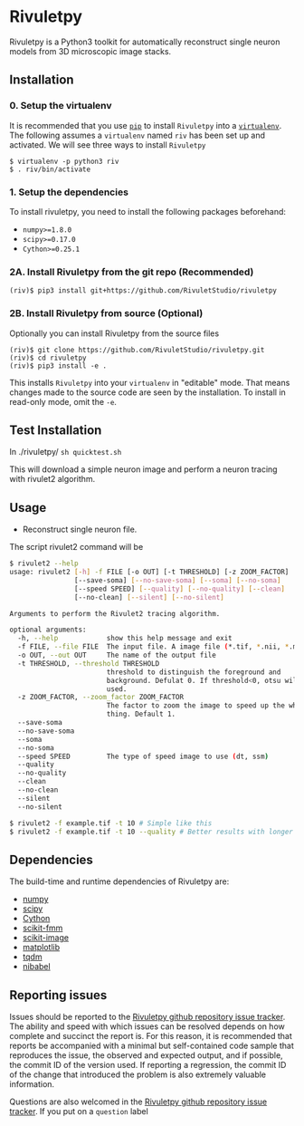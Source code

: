 <!--
 Copyright (c) 2016, RivuletStudio, The University of Sydney, AU
 All rights reserved.

 This file is part of Rivuletpy <https://github.com/RivuletStudio/rivuletpy>

 Redistribution and use in source and binary forms, with or without
 modification, are permitted provided that the following conditions are met:

     1. Redistributions of source code must retain the above copyright
        notice, this list of conditions and the following disclaimer.
     2. Redistributions in binary form must reproduce the above copyright
        notice, this list of conditions and the following disclaimer in the
        documentation and/or other materials provided with the distribution.
     3. Neither the name of the copyright holder nor the names of
        its contributors may be used to endorse or promote products
        derived from this software without specific prior written permission.

 THIS SOFTWARE IS PROVIDED BY THE COPYRIGHT HOLDERS AND CONTRIBUTORS "AS IS" AND
 ANY EXPRESS OR IMPLIED WARRANTIES, INCLUDING, BUT NOT LIMITED TO, THE IMPLIED
 WARRANTIES OF MERCHANTABILITY AND FITNESS FOR A PARTICULAR PURPOSE ARE
 DISCLAIMED. IN NO EVENT SHALL THE COPYRIGHT HOLDER OR CONTRIBUTORS BE LIABLE FOR ANY
 DIRECT, INDIRECT, INCIDENTAL, SPECIAL, EXEMPLARY, OR CONSEQUENTIAL DAMAGES
 (INCLUDING, BUT NOT LIMITED TO, PROCUREMENT OF SUBSTITUTE GOODS OR SERVICES;
 LOSS OF USE, DATA, OR PROFITS; OR BUSINESS INTERRUPTION) HOWEVER CAUSED AND
 ON ANY THEORY OF LIABILITY, WHETHER IN CONTRACT, STRICT LIABILITY, OR TORT
 (INCLUDING NEGLIGENCE OR OTHERWISE) ARISING IN ANY WAY OUT OF THE USE OF THIS
 SOFTWARE, EVEN IF ADVISED OF THE POSSIBILITY OF SUCH DAMAGE.
 -->

# Rivuletpy

Rivuletpy is a Python3 toolkit for automatically reconstruct single neuron models from 3D microscopic image stacks.

## Installation
### 0. Setup the virtualenv
It is recommended that you use [`pip`](https://pip.pypa.io/en/stable/) to install
`Rivuletpy` into a [`virtualenv`](https://virtualenv.pypa.io/en/stable/). The following
assumes a `virtualenv` named `riv` has been set up and
activated. We will see three ways to install `Rivuletpy`
```
$ virtualenv -p python3 riv
$ . riv/bin/activate
```

### 1. Setup the dependencies
To install rivuletpy, you need to install the following packages beforehand:

* `numpy>=1.8.0`
* `scipy>=0.17.0`
* `Cython>=0.25.1`

### 2A. Install Rivuletpy from the git repo (Recommended)

```
(riv)$ pip3 install git+https://github.com/RivuletStudio/rivuletpy
```

### 2B. Install Rivuletpy from source (Optional)
Optionally you can install Rivuletpy from the source files

```
(riv)$ git clone https://github.com/RivuletStudio/rivuletpy.git
(riv)$ cd rivuletpy
(riv)$ pip3 install -e .
```

This installs `Rivuletpy` into your `virtualenv` in "editable" mode. That means changes
made to the source code are seen by the installation. To install in read-only mode, omit
the `-e`.

## Test Installation
In ./rivuletpy/
`sh quicktest.sh`

This will download a simple neuron image and perform a neuron tracing with rivulet2 algorithm.

## Usage
- Reconstruct single neuron file.

The script rivulet2 command will be 
```bash
$ rivulet2 --help
usage: rivulet2 [-h] -f FILE [-o OUT] [-t THRESHOLD] [-z ZOOM_FACTOR]
                [--save-soma] [--no-save-soma] [--soma] [--no-soma]
                [--speed SPEED] [--quality] [--no-quality] [--clean]
                [--no-clean] [--silent] [--no-silent]

Arguments to perform the Rivulet2 tracing algorithm.

optional arguments:
  -h, --help            show this help message and exit
  -f FILE, --file FILE  The input file. A image file (*.tif, *.nii, *.mat).
  -o OUT, --out OUT     The name of the output file
  -t THRESHOLD, --threshold THRESHOLD
                        threshold to distinguish the foreground and
                        background. Defulat 0. If threshold<0, otsu will be
                        used.
  -z ZOOM_FACTOR, --zoom_factor ZOOM_FACTOR
                        The factor to zoom the image to speed up the whole
                        thing. Default 1.
  --save-soma
  --no-save-soma
  --soma
  --no-soma
  --speed SPEED         The type of speed image to use (dt, ssm)
  --quality
  --no-quality
  --clean
  --no-clean
  --silent
  --no-silent

$ rivulet2 -f example.tif -t 10 # Simple like this
$ rivulet2 -f example.tif -t 10 --quality # Better results with longer running time
```

## Dependencies

The build-time and runtime dependencies of Rivuletpy are:

* [numpy](http://www.numpy.org/)
* [scipy](http://www.scipy.org/)
* [Cython](http://cython.org/)
* [scikit-fmm](https://github.com/scikit-fmm)
* [scikit-image](https://github.com/scikit-image)
* [matplotlib](http://www.matplotlib.org/)
* [tqdm](https://github.com/noamraph/tqdm)
* [nibabel](http://nipy.org/nibabel/)

## Reporting issues

Issues should be reported to the
[Rivuletpy github repository issue tracker](https://github.com/RivuletStudio/rivuletpy/issues).
The ability and speed with which issues can be resolved depends on how complete and
succinct the report is. For this reason, it is recommended that reports be accompanied
with a minimal but self-contained code sample that reproduces the issue, the observed and
expected output, and if possible, the commit ID of the version used. If reporting a
regression, the commit ID of the change that introduced the problem is also extremely valuable
information.

Questions are also welcomed in the [Rivuletpy github repository issue tracker](https://github.com/RivuletStudio/rivuletpy/issues).
If you put on a `question` label
